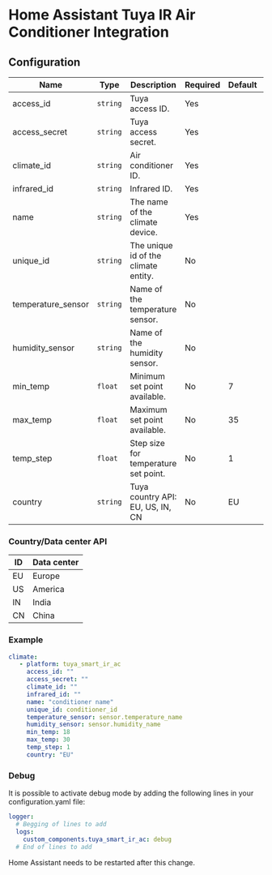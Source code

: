 # Home Assistant Tuya IR Air Conditioner Integration

## Configuration

| Name                 | Type     | Description                          | Required | Default | Note                       |
| -------------------- | -------- | ------------------------------------ | -------- | ------- | -------------------------- |
| access_id            | `string` | Tuya access ID.                      | Yes      |         |                            |
| access_secret        | `string` | Tuya access secret.                  | Yes      |         |                            |
| climate_id           | `string` | Air conditioner ID.                  | Yes      |         |                            |
| infrared_id          | `string` | Infrared ID.                         | Yes      |         |                            |
| name                 | `string` | The name of the climate device.      | Yes      |         |                            |
| unique_id            | `string` | The unique id of the climate entity. | No       |         |                            |
| temperature_sensor   | `string` | Name of the temperature sensor.      | No       |         |                            |
| humidity_sensor      | `string` | Name of the humidity sensor.         | No       |         |                            |
| min_temp             | `float`  | Minimum set point available.         | No       | 7       | HA default values          |
| max_temp             | `float`  | Maximum set point available.         | No       | 35      | HA default values          |
| temp_step            | `float`  | Step size for temperature set point. | No       | 1       |                            |
| country              | `string` | Tuya country API: EU, US, IN, CN     | No       | EU      | Written in capital letters |


### Country/Data center API

| ID    | Data center |
| ----- | ----------- | 
| EU    | Europe      |
| US    | America     |
| IN    | India       |
| CN    | China       |

### Example
```yaml
climate:
   - platform: tuya_smart_ir_ac
     access_id: ""
     access_secret: ""
     climate_id: ""
     infrared_id: ""
     name: "conditioner name"
     unique_id: conditioner_id
     temperature_sensor: sensor.temperature_name
     humidity_sensor: sensor.humidity_name
     min_temp: 18
     max_temp: 30
     temp_step: 1
     country: "EU"
```

### Debug
It is possible to activate debug mode by adding the following lines in your configuration.yaml file:

```yaml
logger:
  # Begging of lines to add
  logs:
    custom_components.tuya_smart_ir_ac: debug
  # End of lines to add
```
Home Assistant needs to be restarted after this change.
